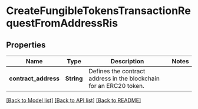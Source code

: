 # CreateFungibleTokensTransactionRequestFromAddressRis

## Properties

Name | Type | Description | Notes
------------ | ------------- | ------------- | -------------
**contract_address** | **String** | Defines the contract address in the blockchain for an ERC20 token. | 

[[Back to Model list]](../README.md#documentation-for-models) [[Back to API list]](../README.md#documentation-for-api-endpoints) [[Back to README]](../README.md)


